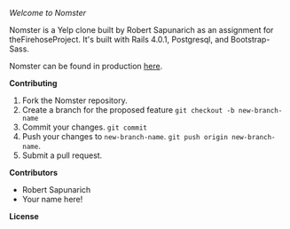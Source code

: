 *Welcome to Nomster*

Nomster is a Yelp clone built by Robert Sapunarich as an assignment for theFirehoseProject. It's built with Rails 4.0.1, Postgresql, and Bootstrap-Sass.

Nomster can be found in production [here](http://nomster-robert-sapunarich.herokuapp.com/).

**Contributing**

1. Fork the Nomster repository.
2. Create a branch for the proposed feature `git checkout -b new-branch-name`
3. Commit your changes. `git commit`
4. Push your changes to `new-branch-name`. `git push origin new-branch-name`.
5. Submit a pull request.

**Contributors**

+ Robert Sapunarich
+ Your name here!

**License**

